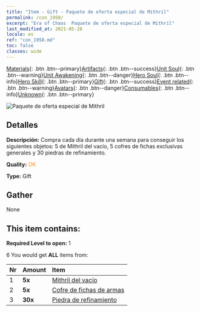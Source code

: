 ```yaml
---
title: "Item - Gift - Paquete de oferta especial de Mithril"
permalink: /con_1958/
excerpt: "Era of Chaos  Paquete de oferta especial de Mithril"
last_modified_at: 2021-05-28
locale: es
ref: "con_1958.md"
toc: false
classes: wide
---
```

 [Materials](/ItemsES/){: .btn .btn--primary}[Artifacts](/ItemsES/Artifacts/){: .btn .btn--success}[Unit Soul](/ItemsES/UnitSoul/){: .btn .btn--warning}[Unit Awakening](/ItemsES/UnitAwakening/){: .btn .btn--danger}[Hero Soul](/ItemsES/HeroSoul/){: .btn .btn--info}[Hero Skill](/ItemsES/HeroSkill/){: .btn .btn--primary}[Gift](/ItemsES/Gift/){: .btn .btn--success}[Event related](/ItemsES/Events/){: .btn .btn--warning}[Avatars](/ItemsES/Avatars/){: .btn .btn--danger}[Consumables](/ItemsES/Consumables/){: .btn .btn--info}[Unknown](/ItemsES/Unknown/){: .btn .btn--primary}

 ![Paquete de oferta especial de Mithril](/images/t/i_907583.png)

## Detalles
 **Descripción:** Compra cada día durante una semana para conseguir los siguientes objetos: 5 de Mithril del vacío, 5 cofres de fichas exclusivas generales y 30 piedras de refinamiento.

 **Quality:** <span style="color: #FF8C00">OK</span>

 **Type:** Gift

## Gather

  None

## This item contains:

 **Required Level to open:** 1

 6 You would get **ALL** items  from:

  | Nr | Amount |     Item    |
  |:---|:-------|:------------|
  | 1 |  **5x** | [Mithril del vacío](/ItemsES/con_817/) |  | 
  | 2 |  **5x** | [Cofre de fichas de armas](/ItemsES/con_1367/) |  | 
  | 3 |  **30x** | [Piedra de refinamiento](/ItemsES/con_814/) |  | 
